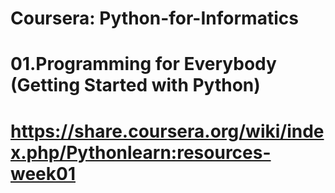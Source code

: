 # Coursera: Python-for-Informatics
# 01.Programming for Everybody (Getting Started with Python)
# https://share.coursera.org/wiki/index.php/Pythonlearn:resources-week01
